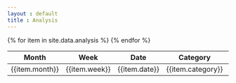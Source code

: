 ```yaml
---
layout : default
title : Analysis
---
```

<table>
<thead>
<tr class="header">
<th>Month</th>
<th>Week</th>
<th>Date</th>
<th>Category</th>
<th>Account</th>
<th>Description</th>
<th>Amount</th>
</tr>
</thead>
<tbody>
{% for item in site.data.analysis %}
<tr>
<td markdown="span">{{item.month}}</td>
<td markdown="span">{{item.week}}</td>
<td markdown="span">{{item.date}}</td>
<td markdown="span">{{item.category}}</td>
<td markdown="span">{{item.account}}</td>
<td markdown="span">{{item.description}}</td>
<td markdown="span">{{item.amount}}</td>
</tr>
{% endfor %}
</tbody>
</table>

